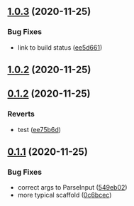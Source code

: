## [1.0.3](https://github.com/dds/aoc2020/compare/v1.0.2...v1.0.3) (2020-11-25)


### Bug Fixes

* link to build status ([ee5d661](https://github.com/dds/aoc2020/commit/ee5d661729868801c0bcd76a9e2bfd8cbd67f890))



## [1.0.2](https://github.com/dds/aoc2020/compare/v0.1.2...v1.0.2) (2020-11-25)



## [0.1.2](https://github.com/dds/aoc2020/compare/v0.1.1...v0.1.2) (2020-11-25)


### Reverts

* test ([ee75b6d](https://github.com/dds/aoc2020/commit/ee75b6d5094301f2f102df7aff08b57090387b2d))



## [0.1.1](https://github.com/dds/aoc2020/compare/v1.0.0...v0.1.1) (2020-11-25)


### Bug Fixes

* correct args to ParseInput ([549eb02](https://github.com/dds/aoc2020/commit/549eb02e44063d0fe13b32a4763973dccc4731f3))
* more typical scaffold ([0c6bcec](https://github.com/dds/aoc2020/commit/0c6bcec17b916a6a60fa94040abb9dce189077c3))



